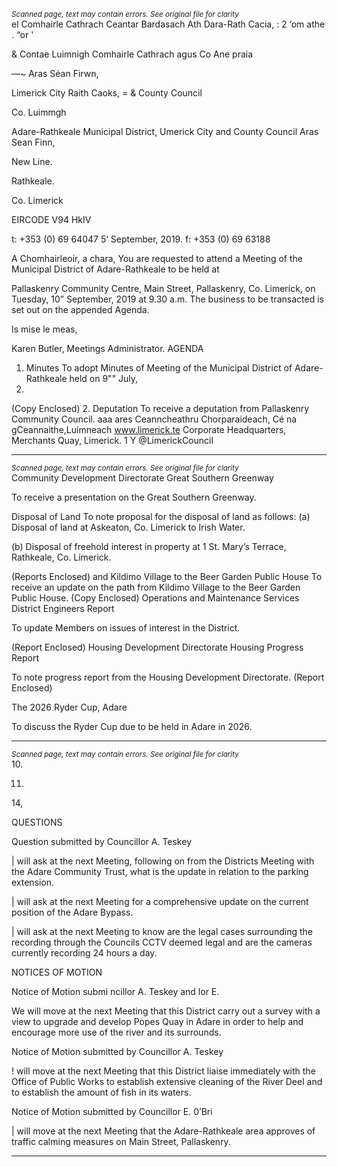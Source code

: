 *<small>Scanned page, text may contain errors. See original file for clarity</small>*  
el Comhairle Cathrach Ceantar Bardasach Ath Dara-Rath Cacia,
: 2 ‘om athe . “or '

& Contae Luimnigh Comhairle Cathrach agus Co Ane praia

—~ Aras Séan Firwn,

Limerick City Raith Caoks,
= & County Council

Co. Luimmgh

Adare-Rathkeale Municipal District,
Umerick City and County Council
Aras Sean Finn,

New Line.

Rathkeale.

Co. Limerick

EIRCODE V94 HkIV

t: +353 (0) 69 64047
5‘ September, 2019. f: +353 (0) 69 63188

A Chomhairleoir, a chara,
You are requested to attend a Meeting of the Municipal District of Adare-Rathkeale to be held at

Pallaskenry Community Centre, Main Street, Pallaskenry, Co. Limerick, on Tuesday, 10”
September, 2019 at 9.30 a.m. The business to be transacted is set out on the appended Agenda.

Is mise le meas,

Karen Butler,
Meetings Administrator.
AGENDA
1. Minutes
To adopt Minutes of Meeting of the Municipal District of Adare-Rathkeale held on 9"" July,
2019.
(Copy Enclosed)
2. Deputation
To receive a deputation from Pallaskenry Community Council.
aaa ares
Ceanncheathru Chorparaideach, Cé na gCeannaithe,Luimneach www.limerick.te
Corporate Headquarters, Merchants Quay, Limerick. 1 Y @LimerickCouncil

---
*<small>Scanned page, text may contain errors. See original file for clarity</small>*  
Community Development Directorate
Great Southern Greenway

To receive a presentation on the Great Southern Greenway.

Disposal of Land
To note proposal for the disposal of land as follows:
(a) Disposal of land at Askeaton, Co. Limerick to Irish Water.

(b) Disposal of freehold interest in property at 1 St. Mary’s Terrace, Rathkeale, Co.
Limerick.

(Reports Enclosed)
and
Kildimo Village to the Beer Garden Public House
To receive an update on the path from Kildimo Village to the Beer Garden Public House.
(Copy Enclosed)
Operations and Maintenance Services
District Engineers Report

To update Members on issues of interest in the District.

(Report Enclosed)
Housing Development Directorate
Housing Progress Report

To note progress report from the Housing Development Directorate.
(Report Enclosed)

The 2026 Ryder Cup, Adare

To discuss the Ryder Cup due to be held in Adare in 2026.

---
*<small>Scanned page, text may contain errors. See original file for clarity</small>*  
10.

11.

14,

QUESTIONS

Question submitted by Councillor A. Teskey

| will ask at the next Meeting, following on from the Districts Meeting with the Adare
Community Trust, what is the update in relation to the parking extension.

| will ask at the next Meeting for a comprehensive update on the current position of the
Adare Bypass.

| will ask at the next Meeting to know are the legal cases surrounding the recording
through the Councils CCTV deemed legal and are the cameras currently recording 24
hours a day.

NOTICES OF MOTION

Notice of Motion submi ncillor A. Teskey and lor E.

We will move at the next Meeting that this District carry out a survey with a view to
upgrade and develop Popes Quay in Adare in order to help and encourage more use of
the river and its surrounds.

Notice of Motion submitted by Councillor A. Teskey

! will move at the next Meeting that this District liaise immediately with the Office of
Public Works to establish extensive cleaning of the River Deel and to establish the amount
of fish in its waters.

Notice of Motion submitted by Councillor E. 0’Bri

| will move at the next Meeting that the Adare-Rathkeale area approves of traffic calming
measures on Main Street, Pallaskenry.

---
